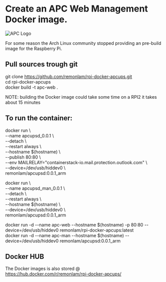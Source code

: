 # Create an APC Web Management Docker image.

![APC Logo](images/banner.png)


For some reason the Arch Linux community stopped providing an pre-build image for the Raspberry Pi.

## Pull sources trough git
git clone https://github.com/remonlam/rpi-docker-apcups.git <br />
cd rpi-docker-apcups <br />
docker build -t apc-web .

NOTE: building the Docker image could take some time on a RPI2 it takes about 15 minutes

## To run the container:

docker run \ <br>
  --name apcupsd_0.0.1 \ <br>
  --detach \ <br>
  --restart always \ <br>
  --hostname $(hostname) \ <br>
  --publish 80:80 \ <br>
  --env MAILRELAY="containerstack-io.mail.protection.outlook.com" \ <br>
  --device=/dev/usb/hiddev0 \ <br>
  remonlam/apcupsd:0.0.1_arm <br>

  docker run \ <br>
    --name apcupsd_man_0.0.1 \ <br>
    --detach \ <br>
    --restart always \ <br>
    --hostname $(hostname) \ <br>
    --device=/dev/usb/hiddev0 \ <br>
    remonlam/apcupsd:0.0.1_arm <br>


docker run -d --name apc-web --hostname $(hostname) -p 80:80 --device=/dev/usb/hiddev0 remonlam/rpi-docker-apcups:latest <br>
docker run -d --name apc-man --hostname $(hostname) --device=/dev/usb/hiddev0 remonlam/apcupsd:0.0.1_arm

## Docker HUB
The Docker images is also stored @ https://hub.docker.com/r/remonlam/rpi-docker-apcups/

